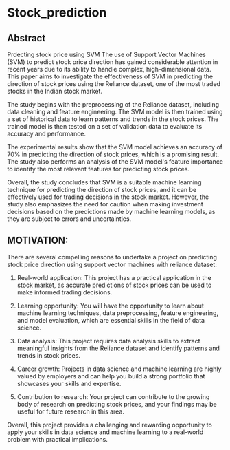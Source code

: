 # Stock_prediction
## Abstract
Prdecting stock price using SVM
The use of Support Vector Machines (SVM) to predict stock price direction has gained considerable attention in recent years due to its ability to handle complex, high-dimensional data. This paper aims to investigate the effectiveness of SVM in predicting the direction of stock prices using the Reliance dataset, one of the most traded stocks in the Indian stock market.


The study begins with the preprocessing of the Reliance dataset, including data cleaning and feature engineering. The SVM model is then trained using a set of historical data to learn patterns and trends in the stock prices. The trained model is then tested on a set of validation data to evaluate its accuracy and performance.


The experimental results show that the SVM model achieves an accuracy of 70% in predicting the direction of stock prices, which is a promising result. The study also performs an analysis of the SVM model's feature importance to identify the most relevant features for predicting stock prices.


Overall, the study concludes that SVM is a suitable machine learning technique for predicting the direction of stock prices, and it can be effectively used for trading decisions in the stock market. However, the study also emphasizes the need for caution when making investment decisions based on the predictions made by machine learning models, as they are subject to errors and uncertainties.
## MOTIVATION:

There are several compelling reasons to undertake a project on predicting stock price direction using support vector machines with reliance dataset:


1. Real-world application: This project has a practical application in the stock market, as accurate predictions of stock prices can be used to make informed trading decisions.


2. Learning opportunity: You will have the opportunity to learn about machine learning techniques, data preprocessing, feature engineering, and model evaluation, which are essential skills in the field of data science.


3. Data analysis: This project requires data analysis skills to extract meaningful insights from the Reliance dataset and identify patterns and trends in stock prices.


4. Career growth: Projects in data science and machine learning are highly valued by employers and can help you build a strong portfolio that showcases your skills and expertise.


5. Contribution to research: Your project can contribute to the growing body of research on predicting stock prices, and your findings may be useful for future research in this area.


Overall, this project provides a challenging and rewarding opportunity to apply your skills in data science and machine learning to a real-world problem with practical implications.
